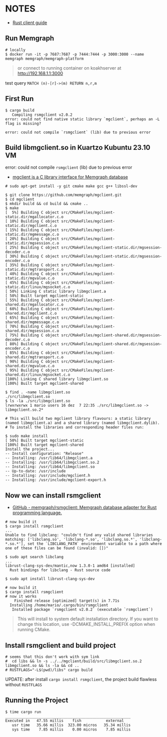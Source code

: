 # NOTES

- [Rust client guide](https://memgraph.com/docs/client-libraries/rust)

## Run Memgraph

```shell
# locally
$ docker run -it -p 7687:7687 -p 7444:7444 -p 3000:3000 --name memgraph memgraph/memgraph-platform
```

> or connect to running container on koakhserver at <http://192.168.1.1:3000>

test query `MATCH (n)-[r]->(m) RETURN n,r,m`

## First Run

```shell
$ cargo build
   Compiling rsmgclient v2.0.2
error: could not find native static library `mgclient`, perhaps an -L flag is missing?

error: could not compile `rsmgclient` (lib) due to previous error
```

## Build libmgclient.so in Kuartzo Kubuntu 23.10 VM

error: could not compile `rsmgclient` (lib) due to previous error

- [mgclient is a C library interface for Memgraph database](https://github.com/memgraph/mgclient.git)

```shell
# sudo apt-get install -y git cmake make gcc g++ libssl-dev

$ git clone https://github.com/memgraph/mgclient.git
$ cd mgclient
$ mkdir build && cd build && cmake ..
$ make
[  5%] Building C object src/CMakeFiles/mgclient-static.dir/mgallocator.c.o
[ 10%] Building C object src/CMakeFiles/mgclient-static.dir/mgclient.c.o
[ 15%] Building C object src/CMakeFiles/mgclient-static.dir/mgmessage.c.o
[ 20%] Building C object src/CMakeFiles/mgclient-static.dir/mgsession.c.o
[ 25%] Building C object src/CMakeFiles/mgclient-static.dir/mgsession-decoder.c.o
[ 30%] Building C object src/CMakeFiles/mgclient-static.dir/mgsession-encoder.c.o
[ 35%] Building C object src/CMakeFiles/mgclient-static.dir/mgtransport.c.o
[ 40%] Building C object src/CMakeFiles/mgclient-static.dir/mgvalue.c.o
[ 45%] Building C object src/CMakeFiles/mgclient-static.dir/linux/mgsocket.c.o
[ 50%] Linking C static library libmgclient.a
[ 50%] Built target mgclient-static
[ 55%] Building C object src/CMakeFiles/mgclient-shared.dir/mgallocator.c.o
[ 60%] Building C object src/CMakeFiles/mgclient-shared.dir/mgclient.c.o
[ 65%] Building C object src/CMakeFiles/mgclient-shared.dir/mgmessage.c.o
[ 70%] Building C object src/CMakeFiles/mgclient-shared.dir/mgsession.c.o
[ 75%] Building C object src/CMakeFiles/mgclient-shared.dir/mgsession-decoder.c.o
[ 80%] Building C object src/CMakeFiles/mgclient-shared.dir/mgsession-encoder.c.o
[ 85%] Building C object src/CMakeFiles/mgclient-shared.dir/mgtransport.c.o
[ 90%] Building C object src/CMakeFiles/mgclient-shared.dir/mgvalue.c.o
[ 95%] Building C object src/CMakeFiles/mgclient-shared.dir/linux/mgsocket.c.o
[100%] Linking C shared library libmgclient.so
[100%] Built target mgclient-shared

$ find . -name libmgclient.so
./src/libmgclient.so
$ ls -la ./src/libmgclient.so
lrwxrwxrwx 1 mario users 16 dez  7 22:35 ./src/libmgclient.so -> libmgclient.so.2*

# This will build two mgclient library flavours: a static library (named libmgclient.a) and a shared library (named libmgclient.dylib).
# To install the libraries and corresponding header files run:

$ sudo make install
[ 50%] Built target mgclient-static
[100%] Built target mgclient-shared
Install the project...
-- Install configuration: "Release"
-- Installing: /usr/lib64/libmgclient.a
-- Installing: /usr/lib64/libmgclient.so.2
-- Installing: /usr/lib64/libmgclient.so
-- Up-to-date: /usr/include
-- Installing: /usr/include/mgclient.h
-- Installing: /usr/include/mgclient-export.h
```

## Now we can install rsmgclient

- [GitHub - memgraph/rsmgclient: Memgraph database adapter for Rust programming language.](https://github.com/memgraph/rsmgclient)

```shell
# now build it
$ cargo install rsmgclient
...
Unable to find libclang: "couldn't find any valid shared libraries matching: ['libclang.so', 'libclang-*.so', 'libclang.so.*', 'libclang-*.so.*'], set the `LIBCLANG_PATH` environment variable to a path where one of these files can be found (invalid: [])"

$ sudo apt search libclang
...
librust-clang-sys-dev/mantic,now 1.3.0-1 amd64 [installed]
  Rust bindings for libclang - Rust source code

$ sudo apt install librust-clang-sys-dev

# now build it
$ cargo install rsmgclient
# now it works
    Finished release [optimized] target(s) in 7.71s
  Installing /home/mario/.cargo/bin/rsmgclient
   Installed package `rsmgclient v2.0.2` (executable `rsmgclient`)
```

> This will install to system default installation directory. If you want to change this location, use -DCMAKE_INSTALL_PREFIX option when running CMake.

## Install rsmgclient and build project

```shell
# seems that this don't work with sym link
#  cd libs && ln -s ../../mgclient/build/src/libmgclient.so.2 libmgclient.so && ls -la && cd ..
# RUSTFLAGS="-L$(pwd)/libs" cargo build
```

UPDATE: after install `cargo install rsmgclient`, the project build flawless without `RUSTFLAGS`

## Running the Project

```shell
$ time cargo run
________________________________________________________
Executed in   47.55 millis    fish           external
   usr time   35.66 millis  323.00 micros   35.34 millis
   sys time    7.85 millis    0.00 micros    7.85 millis
```

